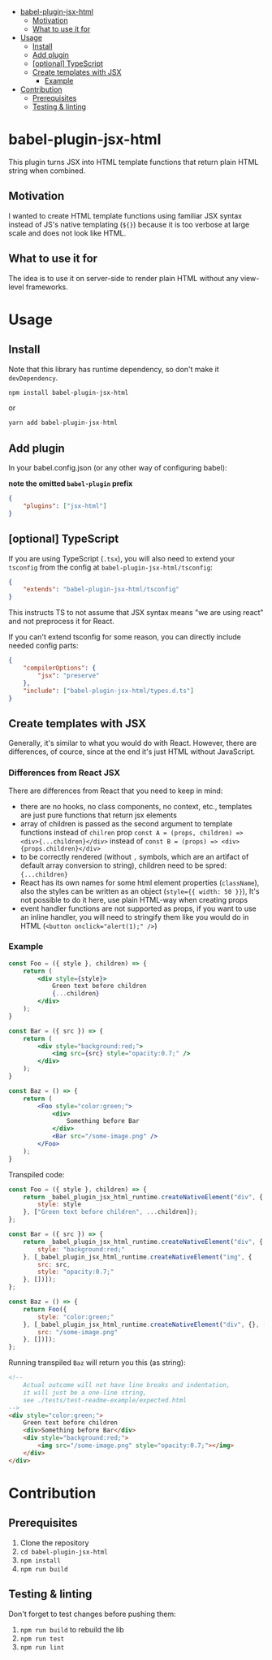 - [babel-plugin-jsx-html](#babel-plugin-jsx-html)
  - [Motivation](#motivation)
  - [What to use it for](#what-to-use-it-for)
- [Usage](#usage)
  - [Install](#install)
  - [Add plugin](#add-plugin)
  - [\[optional\] TypeScript](#optional-typescript)
  - [Create templates with JSX](#create-templates-with-jsx)
    - [Example](#example)
- [Contribution](#contribution)
  - [Prerequisites](#prerequisites)
  - [Testing \& linting](#testing--linting)

# babel-plugin-jsx-html
This plugin turns JSX into HTML template functions that return plain HTML string
when combined.

## Motivation
I wanted to create HTML template functions using familiar JSX syntax instead of
JS's native templating (`${}`) because it is too verbose at large scale and
does not look like HTML.

## What to use it for
The idea is to use it on server-side to render plain HTML without any view-level
frameworks.

# Usage

## Install
Note that this library has runtime dependency, so don't make it `devDependency`.

```bash
npm install babel-plugin-jsx-html
```
or
```bash
yarn add babel-plugin-jsx-html
```

## Add plugin
In your babel.config.json (or any other way of configuring babel):

__note the omitted `babel-plugin` prefix__

```json
{
    "plugins": ["jsx-html"]
}
```

## [optional] TypeScript
If you are using TypeScript (`.tsx`), you will also need to extend your
`tsconfig` from the config at `babel-plugin-jsx-html/tsconfig`:

```json
{
    "extends": "babel-plugin-jsx-html/tsconfig"
}
```
This instructs TS to not assume that JSX syntax means "we are using react" and not preprocess it for React.

If you can't extend tsconfig for some reason, you can directly include needed
config parts:
```json
{
    "compilerOptions": {
        "jsx": "preserve"
    },
    "include": ["babel-plugin-jsx-html/types.d.ts"]
}
```

## Create templates with JSX
Generally, it's similar to what you would do with React.
However, there are differences, of cource, since at the end it's just HTML without JavaScript.

### Differences from React JSX
There are differences from React that you need to keep in mind:
- there are no hooks, no class components, no context, etc., templates are just
  pure functions that return jsx elements
- array of children is passed as the second argument to template functions instead of `chilren` prop
  `const A = (props, children) => <div>{...children}</div>` instead of `const B = (props) => <div>{props.children}</div>`
- to be correctly rendered (without `,` symbols, which are an artifact of default array conversion to string), children
  need to be spred: `{...children}`
- React has its own names for some html element properties (`className`), also the styles can be written as an object (`style={{ width: 50 }}`),
  It's not possible to do it here, use plain HTML-way when creating props
- event handler functions are not supported as props, if you want to use an inline handler, you will need to stringify
  them like you would do in HTML (`<button onclick="alert(1);" />`)

### Example
```jsx
const Foo = ({ style }, children) => {
    return (
        <div style={style}>
            Green text before children
            {...children}
        </div>
    );
}

const Bar = ({ src }) => {
    return (
        <div style="background:red;">
            <img src={src} style="opacity:0.7;" />
        </div>
    );
}

const Baz = () => {
    return (
        <Foo style="color:green;">
            <div>
                Something before Bar
            </div>
            <Bar src="/some-image.png" />
        </Foo>
    );
}
```

Transpiled code:
```js
const Foo = ({ style }, children) => {
    return _babel_plugin_jsx_html_runtime.createNativeElement("div", {
        style: style
    }, ["Green text before children", ...children]);
};

const Bar = ({ src }) => {
    return _babel_plugin_jsx_html_runtime.createNativeElement("div", {
        style: "background:red;"
    }, [_babel_plugin_jsx_html_runtime.createNativeElement("img", {
        src: src,
        style: "opacity:0.7;"
    }, [])]);
};

const Baz = () => {
    return Foo({
        style: "color:green;"
    }, [_babel_plugin_jsx_html_runtime.createNativeElement("div", {}, ["Something before Bar"]), Bar({
        src: "/some-image.png"
    }, [])]);
};
```

Running transpiled `Baz` will return you this (as string):
```html
<!-- 
    Actual outcome will not have line breaks and indentation,
    it will just be a one-line string,
    see ./tests/test-readme-example/expected.html
-->
<div style="color:green;">
    Green text before children
    <div>Something before Bar</div>
    <div style="background:red;">
        <img src="/some-image.png" style="opacity:0.7;"></img>
    </div>
</div>
```

# Contribution
## Prerequisites
1. Clone the repository
2. `cd babel-plugin-jsx-html`
3. `npm install`
4. `npm run build`

## Testing & linting
Don't forget to test changes before pushing them:

1. `npm run build` to rebuild the lib
2. `npm run test`
3. `npm run lint`
